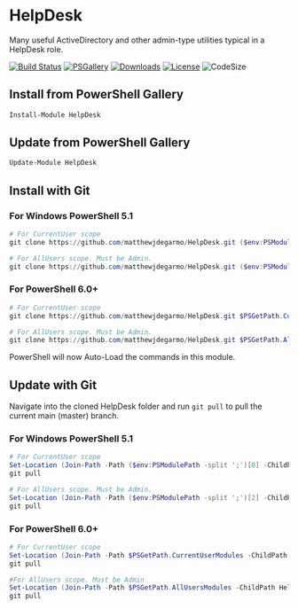 # HelpDesk
Many useful ActiveDirectory and other admin-type utilities typical in a HelpDesk role.

[![Build Status](https://dev.azure.com/matthewjdegarmo/HelpDesk/_apis/build/status/matthewjdegarmo.HelpDesk?branchName=master)](https://dev.azure.com/matthewjdegarmo/HelpDesk/_build/latest?definitionId=1&branchName=master)
[![PSGallery](https://img.shields.io/powershellgallery/v/HelpDesk?color=G&label=PowerShell%20Gallery)](https://www.powershellgallery.com/packages/HelpDesk/)
[![Downloads](https://img.shields.io/powershellgallery/dt/HelpDesk?label=Downloads)](https://www.powershellgallery.com/packages/HelpDesk/)
[![License](https://img.shields.io/github/license/matthewjdegarmo/HelpDesk?color=g&label=License)](https://github.com/matthewjdegarmo/HelpDesk/blob/master/LICENSE)
![CodeSize](https://img.shields.io/github/languages/code-size/matthewjdegarmo/HelpDesk?label=Code%20Size)
<!--
[![Known Vulnerabilities](https://snyk.io/test/github/dwyl/hapi-auth-jwt2/badge.svg)](https://snyk.io/test/github/matthewjdegarmo/HelpDesk)
-->
## Install from PowerShell Gallery
```powershell
Install-Module HelpDesk
```
## Update from PowerShell Gallery
```powershell
Update-Module HelpDesk
```

## Install with Git
### For Windows PowerShell 5.1 ###
```powershell
# For CurrentUser scope
git clone https://github.com/matthewjdegarmo/HelpDesk.git ($env:PSModulePath -split ';')[0]

# For AllUsers scope. Must be Admin.
git clone https://github.com/matthewjdegarmo/HelpDesk.git ($env:PSModulePath -split ';')[2]
```
### For PowerShell 6.0+ ###
```powershell
# For CurrentUser scope
git clone https://github.com/matthewjdegarmo/HelpDesk.git $PSGetPath.CurrentUserModules

# For AllUsers scope. Must be Admin.
git clone https://github.com/matthewjdegarmo/HelpDesk.git $PSGetPath.AllUsersModules
```

PowerShell will now Auto-Load the commands in this module.

## Update with Git
Navigate into the cloned HelpDesk folder and run `git pull` to pull the current main (master) branch.
### For Windows PowerShell 5.1 ###
```powershell
# For CurrentUser scope
Set-Location (Join-Path -Path ($env:PSModulePath -split ';')[0] -ChildPath HelpDesk)
git pull

# For AllUsers scope. Must be Admin.
Set-Location (Join-Path -Path ($env:PSModulePath -split ';')[2] -ChildPath HelpDesk)
git pull
```
### For PowerShell 6.0+ ###
```powershell
# For CurrentUser scope
Set-Location (Join-Path -Path $PSGetPath.CurrentUserModules -ChildPath HelpDesk)
git pull

#For AllUsers scope. Must be Admin
Set-Location (Join-Path -Path $PSGetPath.AllUsersModules -ChildPath HelpDesk)
git pull
```
